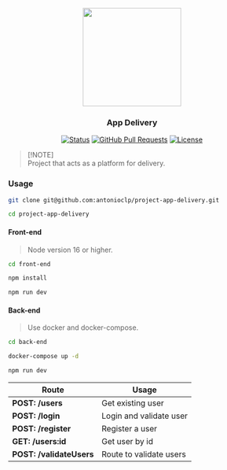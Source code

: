 <p align="center">
  <img src="https://cdn-icons-png.flaticon.com/512/5968/5968517.png" width="200">
</p>

<h3 align="center">App Delivery</h3>

<div align="center">

[![Status](https://img.shields.io/badge/status-active-success.svg)](https://github.com/antonioclp/project-app-delivery) 
[![GitHub Pull Requests](https://img.shields.io/github/issues-pr/antonioclp/project-app-delivery.svg)](https://github.com/antonioclp/project-app-delivery)
[![License](https://img.shields.io/badge/license-MIT-blue.svg)](/LICENSE)

</div>

> [!NOTE]\
> Project that acts as a platform for delivery.

### Usage
```bash
git clone git@github.com:antonioclp/project-app-delivery.git

cd project-app-delivery
```

#### Front-end
> Node version 16 or higher.
```bash
cd front-end

npm install

npm run dev
```

#### Back-end
> Use docker and docker-compose.
```bash
cd back-end

docker-compose up -d

npm run dev
```


| Route | Usage
| --- | --- |
| **POST: /users** | Get existing user |
| **POST: /login** | Login and validate user |
| **POST: /register** | Register a user |
| **GET: /users:id** | Get user by id |
| **POST: /validateUsers** | Route to validate users |